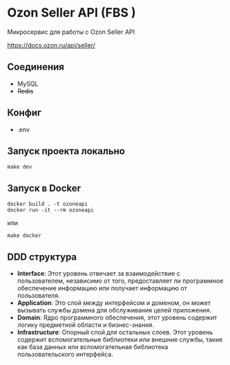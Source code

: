 # Ozon Seller API (FBS )

Микросервис для работы с Ozon Seller API

https://docs.ozon.ru/api/seller/

## Соединения
- MySQL
- ~~Redis~~


## Конфиг
- .env


## Запуск проекта локально
```
make dev
```

## Запуск в Docker

```
docker build . -t ozoneapi
docker run -it --rm ozoneapi
```
или

```
make docker
```


## DDD структура
- **Interface**: Этот уровень отвечает за взаимодействие с пользователем, независимо от того, предоставляет ли программное обеспечение информацию или получает информацию от пользователя.
- **Application**: Это слой между интерфейсом и доменом, он может вызывать службы домена для обслуживания целей приложения.
- **Domain**: Ядро программного обеспечения, этот уровень содержит логику предметной области и бизнес-знания.
- **Infrastructure**: Опорный слой для остальных слоев. Этот уровень содержит вспомогательные библиотеки или внешние службы, такие как база данных или вспомогательная библиотека пользовательского интерфейса.

